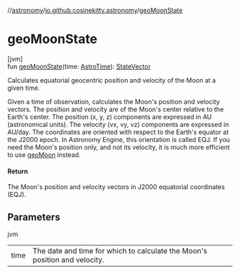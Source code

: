 //[astronomy](../../index.md)/[io.github.cosinekitty.astronomy](index.md)/[geoMoonState](geo-moon-state.md)

# geoMoonState

[jvm]\
fun [geoMoonState](geo-moon-state.md)(time: [AstroTime](-astro-time/index.md)): [StateVector](-state-vector/index.md)

Calculates equatorial geocentric position and velocity of the Moon at a given time.

Given a time of observation, calculates the Moon's position and velocity vectors. The position and velocity are of the Moon's center relative to the Earth's center. The position (x, y, z) components are expressed in AU (astronomical units). The velocity (vx, vy, vz) components are expressed in AU/day. The coordinates are oriented with respect to the Earth's equator at the J2000 epoch. In Astronomy Engine, this orientation is called EQJ. If you need the Moon's position only, and not its velocity, it is much more efficient to use [geoMoon](geo-moon.md) instead.

#### Return

The Moon's position and velocity vectors in J2000 equatorial coordinates (EQJ).

## Parameters

jvm

| | |
|---|---|
| time | The date and time for which to calculate the Moon's position and velocity. |
